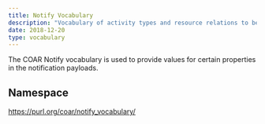 ```yaml
---
title: Notify Vocabulary
description: "Vocabulary of activity types and resource relations to be used in *Notify* notification payloads."
date: 2018-12-20
type: vocabulary
---
```


The COAR Notify vocabulary is used to provide values for certain properties in the notification payloads.

## Namespace
https://purl.org/coar/notify_vocabulary/